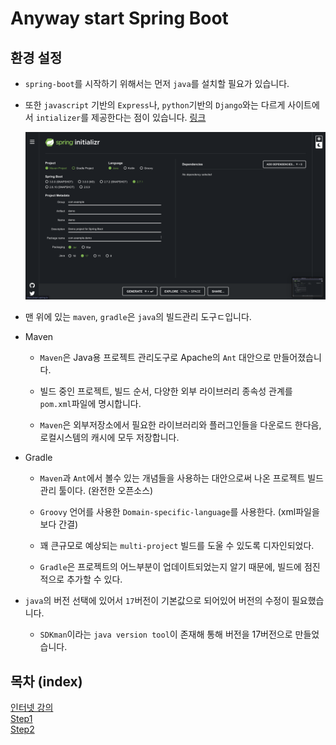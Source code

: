 # Anyway start Spring Boot

## 환경 설정

- `spring-boot`를 시작하기 위해서는 먼저 `java`를 설치할 필요가 있습니다.

- 또한 `javascript` 기반의 `Express`나, `python`기반의 `Django`와는 다르게 사이트에서 `intializer`를 제공한다는 점이 있습니다. [링크](https://start.spring.ioa)

  ![spring](./imgs/1.png)

- 맨 위에 있는 `maven`, `gradle`은 `java`의 빌드관리 도구ㄷ입니다.

- Maven

  - `Maven`은 Java용 프로젝트 관리도구로 Apache의 `Ant` 대안으로 만들어졌습니다.

  - 빌드 중인 프로젝트, 빌드 순서, 다양한 외부 라이브러리 종속성 관계를 `pom.xml`파일에 명시합니다.

  - `Maven`은 외부저장소에서 필요한 라이브러리와 플러그인들을 다운로드 한다음, 로컬시스템의 캐시에 모두 저장합니다.

- Gradle

  - `Maven`과 `Ant`에서 볼수 있는 개념들을 사용하는 대안으로써 나온 프로젝트 빌드 관리 툴이다. (완전한 오픈소스)

  - `Groovy` 언어를 사용한 `Domain-specific-language`를 사용한다. (xml파일을 보다 간결)

  - 꽤 큰규모로 예상되는 `multi-project` 빌드를 도울 수 있도록 디자인되었다.

  - `Gradle`은 프로젝트의 어느부분이 업데이트되었는지 알기 때문에, 빌드에 점진적으로 추가할 수 있다.

- `java`의 버전 선택에 있어서 `17`버전이 기본값으로 되어있어 버전의 수정이 필요했습니다.

  - `SDKman`이라는 `java version tool`이 존재해 통해 버전을 17버전으로 만들었습니다.

## 목차 (index)

[인터넷 강의](./Lecture.md)  
[Step1](./Step1/README.md)  
[Step2](./Step2/README.md)  
